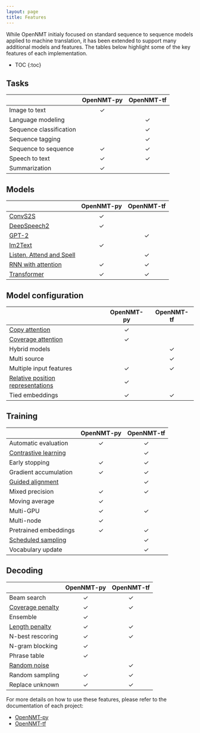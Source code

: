 ```yaml
---
layout: page
title: Features
---
```


While OpenNMT initialy focused on standard sequence to sequence models applied to machine translation, it has been extended to support many additional models and features. The tables below highlight some of the key features of each implementation.

* TOC
{:toc}

## Tasks

| | OpenNMT-py | OpenNMT-tf |
| --- | :---: | :---: |
| Image to text | ✓ | |
| Language modeling | | ✓ |
| Sequence classification | | ✓ |
| Sequence tagging | | ✓ |
| Sequence to sequence | ✓ | ✓ |
| Speech to text | ✓ | ✓ |
| Summarization | ✓ | |

## Models

| | OpenNMT-py | OpenNMT-tf |
| --- | :---: | :---: |
| [ConvS2S](https://arxiv.org/abs/1705.03122) | ✓ | |
| [DeepSpeech2](https://arxiv.org/abs/1512.02595v1) | ✓ | |
| [GPT-2](https://d4mucfpksywv.cloudfront.net/better-language-models/language-models.pdf) | | ✓ |
| [Im2Text](https://arxiv.org/abs/1609.04938) | ✓ | |
| [Listen, Attend and Spell](https://arxiv.org/abs/1508.01211) | | ✓ |
| [RNN with attention](https://arxiv.org/abs/1508.04025) | ✓ | ✓ |
| [Transformer](https://arxiv.org/abs/1706.03762) | ✓ | ✓ |

## Model configuration

| | OpenNMT-py | OpenNMT-tf |
| --- | :---: | :---: |
| [Copy attention](https://arxiv.org/abs/1603.06393) | ✓ | |
| [Coverage attention](https://arxiv.org/abs/1601.04811) | ✓ | |
| Hybrid models | | ✓ |
| Multi source | | ✓ |
| Multiple input features | ✓ | ✓ |
| [Relative position representations](https://arxiv.org/abs/1803.02155) | ✓ | |
| Tied embeddings | ✓ | ✓ |

## Training

| | OpenNMT-py | OpenNMT-tf |
| --- | :---: | :---: |
| Automatic evaluation | ✓ | ✓ |
| [Contrastive learning](https://ai.google/research/pubs/pub48253/) | | ✓ |
| Early stopping | ✓ | ✓ |
| Gradient accumulation | ✓ | ✓ |
| [Guided alignment](https://arxiv.org/abs/1607.01628) | | ✓ |
| Mixed precision | ✓ | ✓ |
| Moving average | ✓ | |
| Multi-GPU | ✓ | ✓ |
| Multi-node | ✓ | |
| Pretrained embeddings | ✓ | ✓ |
| [Scheduled sampling](https://arxiv.org/abs/1506.03099) | | ✓ |
| Vocabulary update | | ✓ |

## Decoding

| | OpenNMT-py | OpenNMT-tf |
| --- | :---: | :---: |
| Beam search | ✓ | ✓ |
| [Coverage penalty](https://arxiv.org/abs/1609.08144) | ✓ | ✓ |
| Ensemble | ✓ | |
| [Length penalty](https://arxiv.org/abs/1609.08144) | ✓ | ✓ |
| N-best rescoring | ✓ | ✓ |
| N-gram blocking | ✓ | |
| Phrase table | ✓ | |
| [Random noise](https://arxiv.org/abs/1808.09381) | | ✓ |
| Random sampling | ✓ | ✓ |
| Replace unknown | ✓ | ✓ |

For more details on how to use these features, please refer to the documentation of each project:

* [OpenNMT-py](http://opennmt.net/OpenNMT-py)
* [OpenNMT-tf](http://opennmt.net/OpenNMT-tf)
